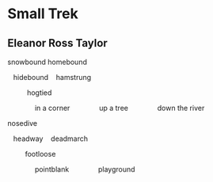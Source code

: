 # Small Trek
## Eleanor Ross Taylor
snowbound
homebound

   hidebound
   hamstrung

          hogtied

              in a corner
              up a tree
              down the river

nosedive

   headway
   deadmarch

         footloose

              pointblank
              playground